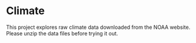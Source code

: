 # Climate

This project explores raw climate data downloaded from the NOAA website. Please unzip the data files before trying it out.
